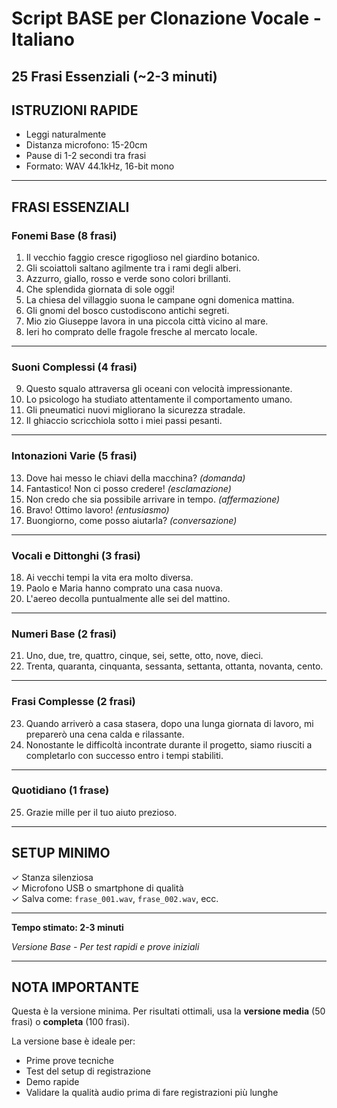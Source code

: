 # Script BASE per Clonazione Vocale - Italiano
## 25 Frasi Essenziali (~2-3 minuti)

## ISTRUZIONI RAPIDE

- Leggi naturalmente
- Distanza microfono: 15-20cm
- Pause di 1-2 secondi tra frasi
- Formato: WAV 44.1kHz, 16-bit mono

---

## FRASI ESSENZIALI

### Fonemi Base (8 frasi)

1. Il vecchio faggio cresce rigoglioso nel giardino botanico.
2. Gli scoiattoli saltano agilmente tra i rami degli alberi.
3. Azzurro, giallo, rosso e verde sono colori brillanti.
4. Che splendida giornata di sole oggi!
5. La chiesa del villaggio suona le campane ogni domenica mattina.
6. Gli gnomi del bosco custodiscono antichi segreti.
7. Mio zio Giuseppe lavora in una piccola città vicino al mare.
8. Ieri ho comprato delle fragole fresche al mercato locale.

---

### Suoni Complessi (4 frasi)

9. Questo squalo attraversa gli oceani con velocità impressionante.
10. Lo psicologo ha studiato attentamente il comportamento umano.
11. Gli pneumatici nuovi migliorano la sicurezza stradale.
12. Il ghiaccio scricchiola sotto i miei passi pesanti.

---

### Intonazioni Varie (5 frasi)

13. Dove hai messo le chiavi della macchina? *(domanda)*
14. Fantastico! Non ci posso credere! *(esclamazione)*
15. Non credo che sia possibile arrivare in tempo. *(affermazione)*
16. Bravo! Ottimo lavoro! *(entusiasmo)*
17. Buongiorno, come posso aiutarla? *(conversazione)*

---

### Vocali e Dittonghi (3 frasi)

18. Ai vecchi tempi la vita era molto diversa.
19. Paolo e Maria hanno comprato una casa nuova.
20. L'aereo decolla puntualmente alle sei del mattino.

---

### Numeri Base (2 frasi)

21. Uno, due, tre, quattro, cinque, sei, sette, otto, nove, dieci.
22. Trenta, quaranta, cinquanta, sessanta, settanta, ottanta, novanta, cento.

---

### Frasi Complesse (2 frasi)

23. Quando arriverò a casa stasera, dopo una lunga giornata di lavoro, mi preparerò una cena calda e rilassante.
24. Nonostante le difficoltà incontrate durante il progetto, siamo riusciti a completarlo con successo entro i tempi stabiliti.

---

### Quotidiano (1 frase)

25. Grazie mille per il tuo aiuto prezioso.

---

## SETUP MINIMO

✓ Stanza silenziosa  
✓ Microfono USB o smartphone di qualità  
✓ Salva come: `frase_001.wav`, `frase_002.wav`, ecc.

---

**Tempo stimato: 2-3 minuti**

*Versione Base - Per test rapidi e prove iniziali*

---

## NOTA IMPORTANTE

Questa è la versione minima. Per risultati ottimali, usa la **versione media** (50 frasi) o **completa** (100 frasi).

La versione base è ideale per:
- Prime prove tecniche
- Test del setup di registrazione
- Demo rapide
- Validare la qualità audio prima di fare registrazioni più lunghe
